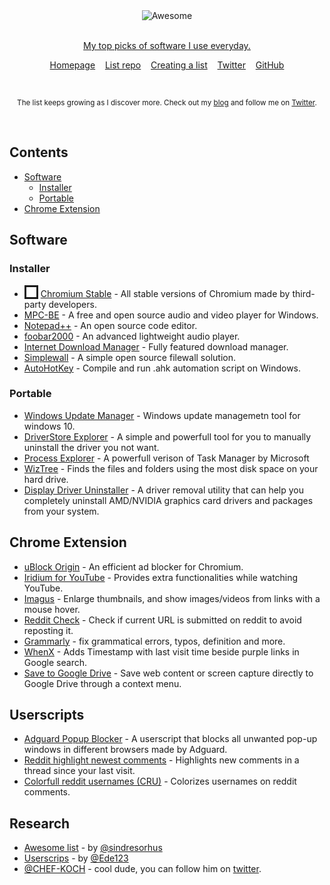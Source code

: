 <div align="center">
	<img src="https://i.imgur.com/9vud1tn.png" alt="Awesome">
	<br>
	<br>
	<p>
		<a href="https://www.patreon.com/sindresorhus">My top picks of software I use everyday.</a>
	</p>
	
</div>

<!--
<p align="center">
	<b>✨ Prelaunching the <a href="https://awesomeweekly.co">Awesome Weekly</a> newsletter! ✨</b>
	<b> Vote it up on <a href="https://www.producthunt.com/posts/awesome-weekly">Product Hunt</a></b>
</p>

<br>
-->

<p align="center">
	<a href="awesome.md">Homepage</a>&nbsp;&nbsp;&nbsp;
	<a href="contributing.md">List repo</a>&nbsp;&nbsp;&nbsp;
	<a href="create-list.md">Creating a list</a>&nbsp;&nbsp;&nbsp;
	<a href="https://twitter.com/AzimsLives">Twitter</a>&nbsp;&nbsp;&nbsp;
	<a href="https://www.github.com/AzimsTech">GitHub</a>
</p>

<br>

<p align="center">
	<sub>The list keeps growing as I discover more. Check out my <a href="https://azimstech.github.io">blog</a> and follow me on <a href="https://twitter.com/azimslives">Twitter</a>.</sub>
</p>
<br>


## Contents

- [Software](#software)
	- [Installer](#installer)
	- [Portable](#portable)
- [Chrome Extension](#chrome-extension)

## Software


### Installer

- <img src="https://chromium.woolyss.com/logo.png" width="16px" height="16px" border="3"> [Chromium Stable](https://chromium.woolyss.com/#windows-64-bit-stable-nik) - All stable versions of Chromium made by third-party developers.
- [MPC-BE](https://sourceforge.net/projects/mpcbe/) - A free and open source audio and video player for Windows.
- [Notepad++](https://notepad-plus-plus.org/download/v7.6.2.html) - An open source code editor.
- [foobar2000](https://www.foobar2000.org/download) - An advanced lightweight audio player.
- [Internet Download Manager](https://www.internetdownloadmanager.com/download.html) - Fully featured download manager.
- [Simplewall](https://github.com/henrypp/simplewall/releases) - A simple open source filewall solution.
- [AutoHotKey](https://www.autohotkey.com/download/) - Compile and run .ahk automation script on Windows.

### Portable

- [Windows Update Manager](https://github.com/DavidXanatos/wumgr/releases) - Windows update managemetn tool for windows 10.
- [DriverStore Explorer](https://github.com/lostindark/DriverStoreExplorer) - A simple and powerfull tool for you to manually uninstall the driver you not want.
- [Process Explorer](https://docs.microsoft.com/en-us/sysinternals/downloads/process-explorer) - A powerfull verison of Task Manager by Microsoft
- [WizTree](https://antibody-software.com/web/software/software/wiztree-finds-the-files-and-folders-using-the-most-disk-space-on-your-hard-drive/) - Finds the files and folders using the most disk space on your hard drive.
- [Display Driver Uninstaller](https://www.guru3d.com/files-details/display-driver-uninstaller-download.html) - A driver removal utility that can help you completely uninstall AMD/NVIDIA graphics card drivers and packages from your system.

## Chrome Extension

- [uBlock Origin](https://chrome.google.com/webstore/detail/ublock-origin/cjpalhdlnbpafiamejdnhcphjbkeiagm) - An efficient ad blocker for Chromium.
- [Iridium for YouTube](https://chrome.google.com/webstore/detail/iridium-for-youtube/gbjmgndncjkjfcnpfhgidhbgokofegbl) - Provides extra functionalities while watching YouTube.
- [Imagus](https://chrome.google.com/webstore/detail/imagus/immpkjjlgappgfkkfieppnmlhakdmaab?hl=en) - Enlarge thumbnails, and show images/videos from links with a mouse hover.
- [Reddit Check](https://chrome.google.com/webstore/detail/reddit-check/mllceaiaedaingchlgolnfiibippgkmj) - Check if current URL is submitted on reddit to avoid reposting it.
- [Grammarly](https://chrome.google.com/webstore/detail/grammarly-for-chrome/kbfnbcaeplbcioakkpcpgfkobkghlhen) - fix grammatical errors, typos, definition and more.
- [WhenX](https://chrome.google.com/webstore/detail/whenx-organize-your-googl/dgafcidlgmbcehokgdeghmfnbpbfhihh) - Adds Timestamp with last visit time beside purple links in Google search.
- [Save to Google Drive](https://chrome.google.com/webstore/detail/save-to-google-drive/gmbmikajjgmnabiglmofipeabaddhgne) - Save web content or screen capture directly to Google Drive through a context menu.

## Userscripts
- [Adguard Popup Blocker](https://github.com/AdguardTeam/PopupBlocker) - A userscript that blocks all unwanted pop-up windows in different browsers made by Adguard.
- [Reddit highlight newest comments](https://greasyfork.org/en/scripts/1868-reddit-highlight-newest-comments) - Highlights new comments in a thread since your last visit.
- [Colorfull reddit usernames (CRU)](https://greasyfork.org/en/scripts/757-colorfull-reddit-usernames-cru) - Colorizes usernames on reddit comments.




## Research
- [Awesome list](https://github.com/sindresorhus/awesome#readme) - by [@sindresorhus](https://github.com/sindresorhus)
- [Userscrips](https://github.com/Ede123/userscripts) - by [@Ede123](https://twitter.com/Ede123)
- [@CHEF-KOCH](https://github.com/CHEF-KOCH) - cool dude, you can follow him on [twitter](https://twitter.com/CKsTechNews).
